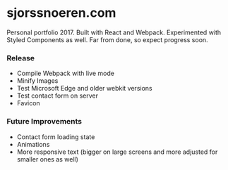 # sjorssnoeren.com

Personal portfolio 2017. Built with React and Webpack. Experimented with Styled Components as well. Far from done, so expect progress soon.

### Release

* Compile Webpack with live mode
* Minify Images
* Test Microsoft Edge and older webkit versions
* Test contact form on server
* Favicon

### Future Improvements

* Contact form loading state
* Animations
* More responsive text (bigger on large screens and more adjusted for smaller ones as well)
